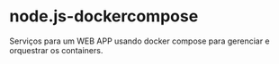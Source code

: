 # node.js-dockercompose

Serviços para um WEB APP usando docker compose para gerenciar e orquestrar os containers.